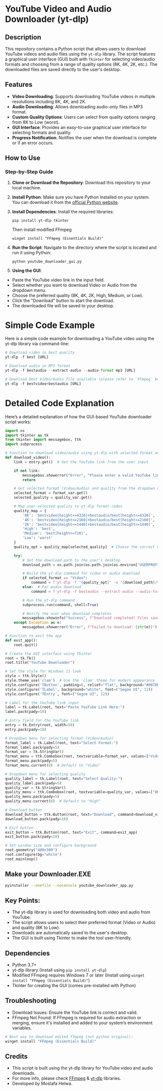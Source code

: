 
# **YouTube Video and Audio Downloader (yt-dlp)**

## **Description**
This repository contains a Python script that allows users to download YouTube videos and audio files using the `yt-dlp` library. The script features a graphical user interface (GUI) built with `Tkinter` for selecting video/audio formats and choosing from a range of quality options (8K, 4K, 2K, etc.). The downloaded files are saved directly to the user's desktop.

## **Features**
- **Video Downloading**: Supports downloading YouTube videos in multiple resolutions including 8K, 4K, and 2K.
- **Audio Downloading**: Allows downloading audio-only files in MP3 format.
- **Custom Quality Options**: Users can select from quality options ranging from 8K to Low (worst).
- **GUI Interface**: Provides an easy-to-use graphical user interface for selecting formats and quality.
- **Progress Notification**: Notifies the user when the download is complete or if an error occurs.

## **How to Use**

### **Step-by-Step Guide**
1. **Clone or Download the Repository**:
   Download this repository to your local machine.

2. **Install Python**:
   Make sure you have Python installed on your system. You can download it from the [official Python website](https://www.python.org/downloads/).

3. **Install Dependencies**:
   Install the required libraries:
   ```
   pip install yt-dlp tkinter
   ```
   Then install modified FFmpeg
   ```
   winget install "FFmpeg (Essentials Build)"
   ```
   
5. **Run the Script**:
 Navigate to the directory where the script is located and run it using Python:

    ```
    python youtube_downloader_gui.py
    ```

6. **Using the GUI**:

- Paste the YouTube video link in the input field.
- Select whether you want to download Video or Audio from the dropdown menu.
- Choose the preferred quality (8K, 4K, 2K, High, Medium, or Low).
- Click the "Download" button to start the download.
- The downloaded file will be saved to your desktop.

# Simple Code Example
  Here is a simple code example for downloading a YouTube video using the yt-dlp library via command-line:

  ```Python
# Download video in best quality
yt-dlp -f best [URL]

# Download audio in MP3 format
yt-dlp -f bestaudio --extract-audio --audio-format mp3 [URL]

# Download best Video/Audio file available (please refer to `FFmpeg` below)
yt-dlp -f bestvideo+bestaudio [URL]
```

# Detailed Code Explanation
Here’s a detailed explanation of how the GUI-based YouTube downloader script works:
```Python
import os
import tkinter as tk
from tkinter import messagebox, ttk
import subprocess

# Function to download video/audio using yt-dlp with selected format and quality
def download_video():
    link = entry.get()  # Get the YouTube link from the user input

    if not link:
        messagebox.showerror("Error", "Please enter a valid YouTube link.")  # Error handling for missing input
        return

    # Get selected format (Video/Audio) and quality from the dropdown menus
    selected_format = format_var.get()
    selected_quality = quality_var.get()

    # Map user-selected quality to yt-dlp format codes
    quality_map = {
        '8K': 'bestvideo[height<=4320]+bestaudio/best[height<=4320]',
        '4K': 'bestvideo[height<=2160]+bestaudio/best[height<=2160]',
        '2K': 'bestvideo[height<=1440]+bestaudio/best[height<=1440]',
        'High': 'best',
        'Medium': 'best[height<=720]',
        'Low': 'worst'
    }
    quality_opt = quality_map[selected_quality]  # Choose the correct quality option

    try:
        # Set the download path to the user's desktop
        download_path = os.path.join(os.path.join(os.environ['USERPROFILE']), 'Desktop')

        # Build the yt-dlp command for video or audio download
        if selected_format == "Video":
            command = f'yt-dlp -f "{quality_opt}" -o "{download_path}/%(title)s.%(ext)s" {link}'
        else:  # For audio download
            command = f'yt-dlp -f bestaudio --extract-audio --audio-format mp3 -o "{download_path}/%(title)s.%(ext)s" {link}'

        # Run the yt-dlp command
        subprocess.run(command, shell=True)

        # Notify the user when download completes
        messagebox.showinfo("Success", f"Download completed! Files saved to: {download_path}")
    except Exception as e:
        messagebox.showerror("Error", f"Failed to download: {str(e)}")  # Error handling for download failure

# Function to exit the app
def exit_app():
    root.quit()

# Create the GUI interface using Tkinter
root = tk.Tk()
root.title("YouTube Downloader")

# Set the style for Windows 11 look
style = ttk.Style()
style.theme_use('clam')  # Use the 'clam' theme for modern appearance
style.configure('TButton', padding=6, relief="flat", background="#0078D4", foreground="white")
style.configure('TLabel', background="white", font=("Segoe UI", 12))
style.configure('TEntry', font=("Segoe UI", 12))

# Label for the YouTube link input
label = tk.Label(root, text="Paste YouTube Link Here:")
label.pack(pady=10)

# Entry field for the YouTube link
entry = tk.Entry(root, width=50)
entry.pack(pady=10)

# Dropdown menu for selecting format (Video/Audio)
format_label = tk.Label(root, text="Select Format:")
format_label.pack(pady=5)
format_var = tk.StringVar()
format_menu = ttk.Combobox(root, textvariable=format_var, values=["Video", "Audio"], state="readonly")
format_menu.pack(pady=5)
format_menu.current(0)  # Default to "Video"

# Dropdown menu for selecting quality
quality_label = tk.Label(root, text="Select Quality:")
quality_label.pack(pady=5)
quality_var = tk.StringVar()
quality_menu = ttk.Combobox(root, textvariable=quality_var, values=["8K", "4K", "2K", "High", "Medium", "Low"], state="readonly")
quality_menu.pack(pady=5)
quality_menu.current(0)  # Default to "High"

# Download button
download_button = ttk.Button(root, text="Download", command=download_video)
download_button.pack(pady=10)

# Exit button
exit_button = ttk.Button(root, text="Exit", command=exit_app)
exit_button.pack(pady=10)

# Set window size and configure background
root.geometry("400x300")
root.configure(bg="white")
root.mainloop()
```

## Make your Downloader.EXE

```bash
pyinstaller --onefile --noconsole youtube_downloader_app.py
```

## Key Points:
- The yt-dlp library is used for downloading both video and audio from YouTube.
- The script allows users to select their preferred format (Video or Audio) and quality (8K to Low).
- Downloads are automatically saved to the user's desktop.
- The GUI is built using Tkinter to make the tool user-friendly.

## Dependencies
- Python 3.7+
- yt-dlp library (Install using `pip install yt-dlp`)
- Modified FFmpeg requires Windows 7 or later (Install using `winget install "FFmpeg (Essentials Build)"`)
- Tkinter for creating the GUI (comes pre-installed with Python)

## Troubleshooting
- Download Issues: Ensure the YouTube link is correct and valid.
- FFmpeg Not Found: If FFmpeg is required for audio extraction or merging, ensure it's installed and added to your system’s environment variables.

```bash
# Best way to download edited ffmpeg (not python original):
winget install "FFmpeg (Essentials Build)"  
```

## Credits
- This script is built using the yt-dlp library for YouTube video and audio downloads.
- For more info, please check [FFmpeg](https://github.com/yt-dlp/FFmpeg-Builds) & [yt-dlp](https://github.com/yt-dlp/yt-dlp) libraries. 
- Developed by Mostafa Helwa.
